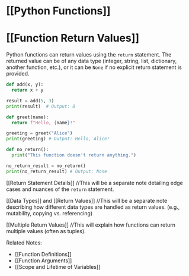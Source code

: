 # [[Python Functions]]
# [[Function Return Values]] 
Python functions can return values using the `return` statement.  The returned value can be of any data type (integer, string, list, dictionary, another function, etc.), or it can be `None` if no explicit return statement is provided.

```python
def add(x, y):
  return x + y

result = add(5, 3)
print(result)  # Output: 8

def greet(name):
  return f"Hello, {name}!"

greeting = greet("Alice")
print(greeting) # Output: Hello, Alice!

def no_return():
  print("This function doesn't return anything.")

no_return_result = no_return()
print(no_return_result) # Output: None
```

[[Return Statement Details]]  //This will be a separate note detailing edge cases and nuances of the `return` statement.

[[Data Types]] and [[Return Values]] //This will be a separate note describing how different data types are handled as return values.  (e.g., mutability, copying vs. referencing)

[[Multiple Return Values]] //This will explain how functions can return multiple values (often as tuples).

Related Notes:
- [[Function Definitions]]
- [[Function Arguments]]
- [[Scope and Lifetime of Variables]]
